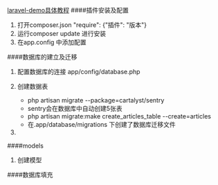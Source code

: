 [laravel-demo具体教程](http://lvwenhan.com/laravel/398.html)
####插件安装及配置
1. 打开composer.json   "require": {"插件": "版本"}
2. 运行composer update 进行安装
3. 在app.config 中添加配置

####数据库的建立及迁移
1. 配置数据库的连接 app/config/database.php
2. 创建数据表 
    + php artisan migrate --package=cartalyst/sentry
    + sentry会在数据库中自动创建5张表
    + php artisan migrate:make create_articles_table --create=articles
    + 在.app/database/migrations 下创建了数据库迁移文件

3. 

####models
1. 创建模型

####数据库填充


